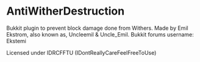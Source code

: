 AntiWitherDestruction
=====================
Bukkit plugin to prevent block damage done from Withers. Made by Emil Ekstrom, also known as, Uncleemil & Uncle_Emil.
Bukkit forums username: Ekstemi

Licensed under IDRCFFTU (IDontReallyCareFeelFreeToUse)
